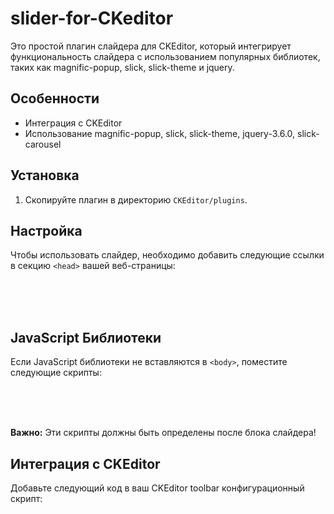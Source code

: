 # slider-for-CKeditor

Это простой плагин слайдера для CKEditor, который интегрирует функциональность слайдера с использованием популярных библиотек, таких как magnific-popup, slick, slick-theme и jquery.

## Особенности
- Интеграция с CKEditor
- Использование magnific-popup, slick, slick-theme, jquery-3.6.0, slick-carousel

## Установка
1. Скопируйте плагин в директорию `CKEditor/plugins`.

## Настройка
Чтобы использовать слайдер, необходимо добавить следующие ссылки в секцию `<head>` вашей веб-страницы:

<link href="https://cdnjs.cloudflare.com/ajax/libs/magnific-popup.js/1.1.0/magnific-popup.min.css" rel="stylesheet" type="text/css" /><br>
<link href="https://cdnjs.cloudflare.com/ajax/libs/slick-carousel/1.8.1/slick.min.css" rel="stylesheet" type="text/css" /><br>
<link href="https://cdnjs.cloudflare.com/ajax/libs/slick-carousel/1.8.1/slick-theme.min.css" rel="stylesheet" type="text/css" /><br>

## JavaScript Библиотеки
Если JavaScript библиотеки не вставляются в `<body>`, поместите следующие скрипты:

<script src="https://code.jquery.com/jquery-3.6.0.min.js"></script><br>
<script src="https://cdnjs.cloudflare.com/ajax/libs/slick-carousel/1.8.1/slick.min.js"></script><br>
<script src="https://cdnjs.cloudflare.com/ajax/libs/magnific-popup.js/1.1.0/jquery.magnific-popup.min.js"></script><br>

**Важно:** Эти скрипты должны быть определены после блока слайдера!

## Интеграция с CKEditor
Добавьте следующий код в ваш CKEditor toolbar конфигурационный скрипт:

<script><br>
	(function(){<br>
		var config = {<br>
			extraPlugins: 'uploadimage,ofmeslider', // Добавьте сюда ofmeslider<br>
			allowedContent: true,<br>
			toolbar:  [<br>
				// ... остальные элементы тулбара ...<br>
				'/',<br>
				{ name: 'insert', items: [ 'Image', 'Table', 'HorizontalRule', 'Smiley', 'SpecialChar', 'PageBreak', 'Iframe', 'OfmeSlider' ] }, // Добавьте 'OfmeSlider' в нужную группу<br>
				// ... остальные элементы тулбара ...v<br>
			],<br>
		};<br>
		// остальная часть скрипта остается без изменений<br>
	})();<br>
</script><br>

